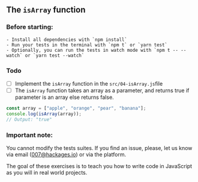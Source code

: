 ## The `isArray` function

### Before starting: 
    - Install all dependencies with `npm install`
    - Run your tests in the terminal with `npm t` or `yarn test`
    - Optionally, you can run the tests in watch mode with `npm t -- --watch` or `yarn test --watch`

### Todo

- [ ] Implement the `isArray` function in the `src/04-isArray.js`file
- [ ] The `isArray` function takes an array as a parameter, and returns true if parameter is an array else returns false.

```js
const array = ["apple", "orange", "pear", "banana"];
console.log(isArray(array));
// Output: "true"
```

### Important note:
You cannot modify the tests suites. If you find an issue, please, let us know via email (007@hackages.io) or via the platform. 

The goal of these exercises is to teach you how to write code in JavaScript as you will in real world projects.